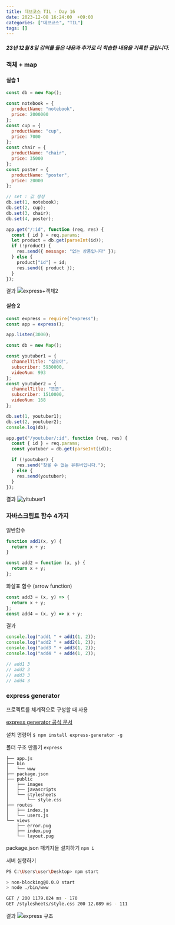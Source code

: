 ```yaml
---
title: 데브코스 TIL - Day 16
date: 2023-12-08 16:24:00  +09:00
categories: ["데브코스", "TIL"]
tags: []
---
```


##### 23년 12월 8일 강의를 들은 내용과 추가로 더 학습한 내용을 기록한 글입니다.

### 객체 + map

#### 실습 1

```js
const db = new Map();

const notebook = {
  productName: "notebook",
  price: 2000000
};
const cup = {
  productName: "cup",
  price: 7000
};
const chair = {
  productName: "chair",
  price: 35000
};
const poster = {
  productName: "poster",
  price: 20000
};

// set : 값 생성
db.set(1, notebook);
db.set(2, cup);
db.set(3, chair);
db.set(4, poster);

app.get("/:id", function (req, res) {
  const { id } = req.params;
  let product = db.get(parseInt(id));
  if (!product) {
    res.send({ message: "없는 상품입니다" });
  } else {
    product["id"] = id;
    res.send({ product });
  }
});
```

결과
![express+객체2](https://github.com/hyemin12/hyemin12.github.io/assets/66300732/02f04dc4-64d3-4bbe-8267-7b3f86586afe)

#### 실습 2

```js
const express = require("express");
const app = express();

app.listen(3000);

const db = new Map();

const youtuber1 = {
  channelTitle: "십오야",
  subscriber: 5930000,
  videoNum: 993
};
const youtuber2 = {
  channelTitle: "뜬뜬",
  subscriber: 1510000,
  videoNum: 168
};

db.set(1, youtuber1);
db.set(2, youtuber2);
console.log(db);

app.get("/youtuber/:id", function (req, res) {
  const { id } = req.params;
  const youtuber = db.get(parseInt(id));

  if (!youtuber) {
    res.send("찾을 수 없는 유튜버입니다.");
  } else {
    res.send(youtuber);
  }
});
```

결과
![yitubuer1](https://github.com/hyemin12/hyemin12.github.io/assets/66300732/642dde69-15f5-408e-b976-b39ab23cacca)

### 자바스크립트 함수 4가지

일반함수

```js
function add1(x, y) {
  return x + y;
}

const add2 = function (x, y) {
  return x + y;
};
```

화살표 함수 (arrow function)

```js
const add3 = (x, y) => {
  return x + y;
};
const add4 = (x, y) => x + y;
```

결과

```js
console.log("add1 " + add1(1, 2));
console.log("add2 " + add2(1, 2));
console.log("add3 " + add3(1, 2));
console.log("add4 " + add4(1, 2));

// add1 3
// add2 3
// add3 3
// add4 3
```

### express generator

프로젝트를 체계적으로 구성할 때 사용

[express generator 공식 문서](https://expressjs.com/ko/starter/generator.html)

설치 명령어
`$ npm install express-generator -g`

폴더 구조 만들기
`express`

```
├── app.js
├── bin
│   └── www
├── package.json
├── public
│   ├── images
│   ├── javascripts
│   └── stylesheets
│       └── style.css
├── routes
│   ├── index.js
│   └── users.js
└── views
    ├── error.pug
    ├── index.pug
    └── layout.pug
```

package.json 패키지들 설치하기
`npm i`

서버 실행하기

```bash
PS C:\Users\user\Desktop> npm start

> non-blocking@0.0.0 start
> node ./bin/www

GET / 200 1179.024 ms - 170
GET /stylesheets/style.css 200 12.089 ms - 111
```

결과
![express 구조](https://github.com/hyemin12/hyemin12.github.io/assets/66300732/35dbeb35-2f1f-42a0-bd3f-9fad6b17e721)
